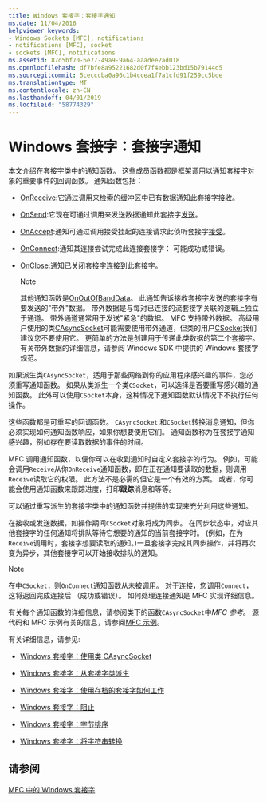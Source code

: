 ```yaml
---
title: Windows 套接字：套接字通知
ms.date: 11/04/2016
helpviewer_keywords:
- Windows Sockets [MFC], notifications
- notifications [MFC], socket
- sockets [MFC], notifications
ms.assetid: 87d5bf70-6e77-49a9-9a64-aaadee2ad018
ms.openlocfilehash: df7bfe8a95221682d0f7f4ebb123bd15b79144d5
ms.sourcegitcommit: 5cecccba0a96c1b4ccea1f7a1cfd91f259cc5bde
ms.translationtype: MT
ms.contentlocale: zh-CN
ms.lasthandoff: 04/01/2019
ms.locfileid: "58774329"
---
```

# <a name="windows-sockets-socket-notifications"></a>Windows 套接字：套接字通知

本文介绍在套接字类中的通知函数。 这些成员函数都是框架调用以通知套接字对象的重要事件的回调函数。 通知函数包括：

- [OnReceive](../mfc/reference/casyncsocket-class.md#onreceive):它通过调用来检索的缓冲区中已有数据通知此套接字[接收](../mfc/reference/casyncsocket-class.md#receive)。

- [OnSend](../mfc/reference/casyncsocket-class.md#onsend):它现在可通过调用来发送数据通知此套接字[发送](../mfc/reference/casyncsocket-class.md#send)。

- [OnAccept](../mfc/reference/casyncsocket-class.md#onaccept):通知可通过调用接受挂起的连接请求此侦听套接字[接受](../mfc/reference/casyncsocket-class.md#accept)。

- [OnConnect](../mfc/reference/casyncsocket-class.md#onconnect):通知其连接尝试完成此连接套接字： 可能成功或错误。

- [OnClose](../mfc/reference/casyncsocket-class.md#onclose):通知已关闭套接字连接到此套接字。

    > [!NOTE]
    >  其他通知函数是[OnOutOfBandData](../mfc/reference/casyncsocket-class.md#onoutofbanddata)。 此通知告诉接收套接字发送的套接字有要发送的"带外"数据。 带外数据是与每对已连接的流套接字关联的逻辑上独立于通道。 带外通道通常用于发送"紧急"的数据。 MFC 支持带外数据。 高级用户使用的类[CAsyncSocket](../mfc/reference/casyncsocket-class.md)可能需要使用带外通道，但类的用户[CSocket](../mfc/reference/csocket-class.md)我们建议您不要使用它。 更简单的方法是创建用于传递此类数据的第二个套接字。 有关带外数据的详细信息，请参阅 Windows SDK 中提供的 Windows 套接字规范。

如果派生类`CAsyncSocket`，适用于那些网络到你的应用程序感兴趣的事件，您必须重写通知函数。 如果从类派生一个类`CSocket`，可以选择是否要重写感兴趣的通知函数。 此外可以使用`CSocket`本身，这种情况下通知函数默认情况下不执行任何操作。

这些函数都是可重写的回调函数。 `CAsyncSocket` 和`CSocket`转换消息通知，但你必须实现如何通知函数响应，如果你想要使用它们。 通知函数称为在套接字通知感兴趣，例如存在要读取数据的事件的时间。

MFC 调用通知函数，以便你可以在收到通知时自定义套接字的行为。 例如，可能会调用`Receive`从你`OnReceive`通知函数，即在正在通知要读取的数据，则调用`Receive`读取它的权限。 此方法不是必需的但它是一个有效的方案。 或者，你可能会使用通知函数来跟踪进度，打印**跟踪**消息和等等。

可以通过重写派生的套接字类中的通知函数并提供的实现来充分利用这些通知。

在接收或发送数据，如操作期间`CSocket`对象将成为同步。 在同步状态中，对应其他套接字的任何通知将排队等待它想要的通知的当前套接字时。 (例如，在为`Receive`调用时，套接字想要读取的通知。)一旦套接字完成其同步操作，并将再次变为异步，其他套接字可以开始接收排队的通知。

> [!NOTE]
>  在中`CSocket`，则`OnConnect`通知函数从未被调用。 对于连接，您调用`Connect`，这将返回完成连接后 （成功或错误）。 如何处理连接通知是 MFC 实现详细信息。

有关每个通知函数的详细信息，请参阅类下的函数`CAsyncSocket`中*MFC 参考*。 源代码和 MFC 示例有关的信息，请参阅[MFC 示例](../overview/visual-cpp-samples.md)。

有关详细信息，请参见:

- [Windows 套接字：使用类 CAsyncSocket](../mfc/windows-sockets-using-class-casyncsocket.md)

- [Windows 套接字：从套接字类派生](../mfc/windows-sockets-deriving-from-socket-classes.md)

- [Windows 套接字：使用存档的套接字如何工作](../mfc/windows-sockets-how-sockets-with-archives-work.md)

- [Windows 套接字：阻止](../mfc/windows-sockets-blocking.md)

- [Windows 套接字：字节排序](../mfc/windows-sockets-byte-ordering.md)

- [Windows 套接字：将字符串转换](../mfc/windows-sockets-converting-strings.md)

## <a name="see-also"></a>请参阅

[MFC 中的 Windows 套接字](../mfc/windows-sockets-in-mfc.md)
